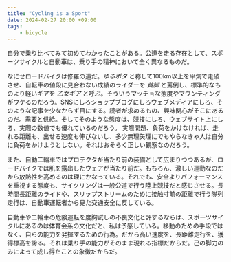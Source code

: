 ```yaml
---
title: "Cycling is a Sport"
date: 2024-02-27 20:00 +09:00
tags:  
    - bicycle
---
```


自分で乗り比べてみて初めてわかったことがある。公道を走る存在として、スポーツサイクルと自動車は、乗り手の精神において全く異なるものだ。

なにせロードバイクは修羅の道だ。_ゆるポタ_ と称して100km以上を平気で走破させ、自転車の値段に見合わない成績のライダーを _貧脚_ と罵倒し、標準的なものより軽いギアを _乙女ギア_ と呼ぶ。そういうマッチョな態度やマウンティングがウケるのだろう。SNSにしろショップブログにしろウェブメディアにしろ、そのような記事を少なからず目にする。読者が求めるもの、興味関心がそこにあるのだ。需要と供給。そしてそのような態度は、競技にしろ、ウェブサイト上にしろ、実際の数値でも優れているのだろう。 実際問題、負荷をかけなければ、走れる距離も、出せる速度も伸びないし、多少無理矢理にでもやらなきゃ人は自分に負荷をかけようとしない。それはおそらく正しい観察なのだろう。

また、自動二輪車ではプロテクタが当たり前の装備として広まりつつあるが、ロードバイクでは肌を露出したウェアが当たり前だ。もちろん、激しい運動なのだから放熱性を高めるのは理にかなっている。それでも、安全よりパフォーマンスを重視する態度も、サイクリングは一般公道で行う陸上競技だと感じさせる。長時間長距離のライドや、スリップストリームのために接触寸前の距離で行う隊列走行は、自動車運転者から見た交通安全に反している。

自動車や二輪車の危険運転を度胸試しの不良文化と評するならば、スポーツサイクルにあるのは体育会系の文化だと、私は予感している。移動のための手段ではなく、自らの能力を発揮するための行為。だから高い速度を、長距離走行を、獲得標高を誇る。それは乗り手の能力がそのまま現れる指標だからだ。己の脚力のみによって成し得たことの象徴だからだ。
